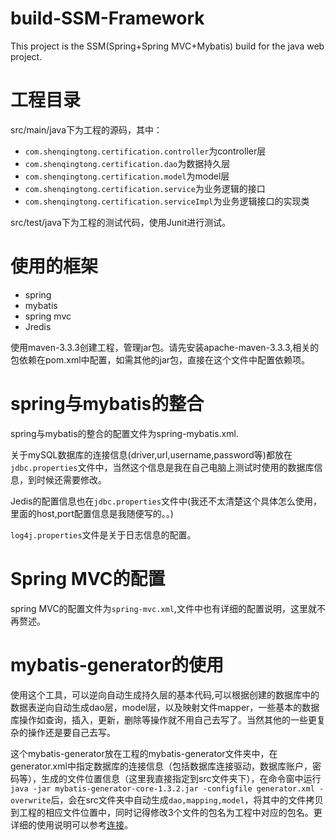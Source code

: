 # build-SSM-Framework
This project is the SSM(Spring+Spring MVC+Mybatis) build for the java web project. 

# 工程目录 #
src/main/java下为工程的源码，其中：

* `com.shenqingtong.certification.controller`为controller层
* `com.shenqingtong.certification.dao`为数据持久层
* `com.shenqingtong.certification.model`为model层
* `com.shenqingtong.certification.service`为业务逻辑的接口
* `com.shenqingtong.certification.serviceImpl`为业务逻辑接口的实现类

src/test/java下为工程的测试代码，使用Junit进行测试。



# 使用的框架 #
* spring
* mybatis
* spring mvc
* Jredis

使用maven-3.3.3创建工程，管理jar包。请先安装apache-maven-3.3.3,相关的包依赖在pom.xml中配置，如需其他的jar包，直接在这个文件中配置依赖项。


# spring与mybatis的整合 #
spring与mybatis的整合的配置文件为spring-mybatis.xml.

关于mySQL数据库的连接信息(driver,url,username,password等)都放在`jdbc.properties`文件中，当然这个信息是我在自己电脑上测试时使用的数据库信息，到时候还需要修改。

Jedis的配置信息也在`jdbc.properties`文件中(我还不太清楚这个具体怎么使用，里面的host,port配置信息是我随便写的。。)

`log4j.properties`文件是关于日志信息的配置。

# Spring MVC的配置 #
spring MVC的配置文件为`spring-mvc.xml`,文件中也有详细的配置说明，这里就不再赘述。

# mybatis-generator的使用 #
使用这个工具，可以逆向自动生成持久层的基本代码,可以根据创建的数据库中的数据表逆向自动生成dao层，model层，以及映射文件mapper，一些基本的数据库操作如查询，插入，更新，删除等操作就不用自己去写了。当然其他的一些更复杂的操作还是要自己去写。

这个mybatis-generator放在工程的mybatis-generator文件夹中，在generator.xml中指定数据库的连接信息（包括数据库连接驱动，数据库账户，密码等），生成的文件位置信息（这里我直接指定到src文件夹下），在命令窗中运行`java -jar mybatis-generator-core-1.3.2.jar -configfile generator.xml -overwrite`后，会在src文件夹中自动生成`dao,mapping,model`，将其中的文件拷贝到工程的相应文件位置中，同时记得修改3个文件的包名为工程中对应的包名。更详细的使用说明可以参考[连接](http://qiuguo0205.iteye.com/blog/819100)。